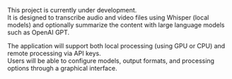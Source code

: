 This project is currently under development.  
It is designed to transcribe audio and video files using Whisper (local models) and optionally summarize the content with large language models such as OpenAI GPT.  

The application will support both local processing (using GPU or CPU) and remote processing via API keys.  
Users will be able to configure models, output formats, and processing options through a graphical interface.  
